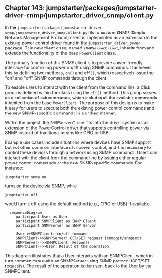 ## Chapter 143: jumpstarter/packages/jumpstarter-driver-snmp/jumpstarter_driver_snmp/client.py

 In the `jumpstarter/packages/jumpstarter-driver-snmp/jumpstarter_driver_snmp/client.py` file, a custom SNMP (Simple Network Management Protocol) client is implemented as an extension to the existing power control driver found in the `jumpstarter_driver_power` package. This new client class, named `SNMPServerClient`, inherits from and extends the functionality of the base `PowerClient` class.

   The primary function of this SNMP client is to provide a user-friendly interface for controlling power on/off using SNMP commands. It achieves this by defining two methods, `on()` and `off()`, which respectively issue the "on" and "off" SNMP commands through the client.

   To enable users to interact with the client from the command line, a Click group is defined within the class using the `cli()` method. This group serves as a collection of subcommands, which includes all the available commands inherited from the base `PowerClient`. The purpose of this design is to make it easy for users to execute both the existing power control commands and the new SNMP-specific commands in a unified manner.

   Within the project, the `SNMPServerClient` fits into the driver system as an extension of the PowerControl driver that supports controlling power via SNMP instead of traditional means like GPIO or USB.

   Example use cases include situations where devices have SNMP support but not other common interfaces for power control, and it is necessary to control these devices through a network using SNMP commands. Users can interact with the client from the command line by issuing either regular power control commands or the new SNMP-specific commands. For instance:

   ```
   jumpstarter snmp on
   ```
   turns on the device via SNMP, while

   ```
   jumpstarter off
   ```
   would turn it off using the default method (e.g., GPIO or USB) if available.

 ```mermaid
   sequenceDiagram
      participant User as User
      participant SNMPClient as SNMP Client
      participant SNMPServer as SNMP Server

      User->>SNMPClient: on/off command
      SNMPClient->>SNMPServer: GET/SET request (snmpget/snmpset)
      SNMPServer-->>SNMPClient: Response
      SNMPClient-->>User: Result of the operation
   ```

This diagram illustrates that a User interacts with an SNMPClient, which in turn communicates with an SNMPServer using SNMP protocol (GET/SET requests). The result of the operation is then sent back to the User by the SNMPClient.